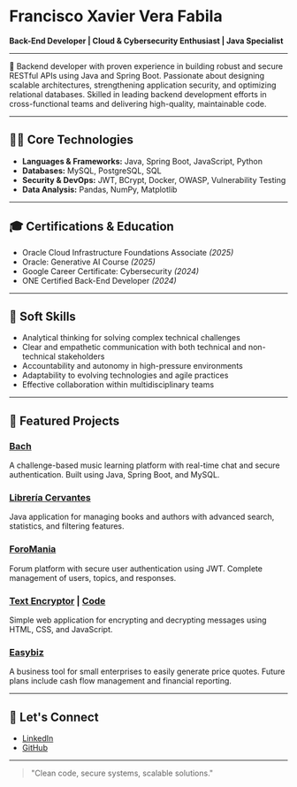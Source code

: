 # Francisco Xavier Vera Fabila

**Back-End Developer | Cloud & Cybersecurity Enthusiast | Java Specialist**

---

🎯 Backend developer with proven experience in building robust and secure RESTful APIs using Java and Spring Boot. Passionate about designing scalable architectures, strengthening application security, and optimizing relational databases. Skilled in leading backend development efforts in cross-functional teams and delivering high-quality, maintainable code.

---

## 👨‍💻 Core Technologies

- **Languages & Frameworks:** Java, Spring Boot, JavaScript, Python
- **Databases:** MySQL, PostgreSQL, SQL
- **Security & DevOps:** JWT, BCrypt, Docker, OWASP, Vulnerability Testing
- **Data Analysis:** Pandas, NumPy, Matplotlib

---

## 🎓 Certifications & Education

- Oracle Cloud Infrastructure Foundations Associate *(2025)*
- Oracle: Generative AI Course *(2025)*
- Google Career Certificate: Cybersecurity *(2024)*
- ONE Certified Back-End Developer *(2024)*

---

## 🧠 Soft Skills

- Analytical thinking for solving complex technical challenges
- Clear and empathetic communication with both technical and non-technical stakeholders
- Accountability and autonomy in high-pressure environments
- Adaptability to evolving technologies and agile practices
- Effective collaboration within multidisciplinary teams

---

## 🚀 Featured Projects

### [Bach](https://github.com/Bach-edu/Bach-BackEnd)
A challenge-based music learning platform with real-time chat and secure authentication. Built using Java, Spring Boot, and MySQL.

### [Librería Cervantes](https://github.com/Morfeo95/Cervantes)
Java application for managing books and authors with advanced search, statistics, and filtering features.

### [ForoMania](https://github.com/Morfeo95/ForoMania)
Forum platform with secure user authentication using JWT. Complete management of users, topics, and responses.

### [Text Encryptor](https://morfeo95.github.io/encriptador/) | [Code](https://github.com/Morfeo95/encriptador)
Simple web application for encrypting and decrypting messages using HTML, CSS, and JavaScript.

### [Easybiz](https://easy-biz-alpha.vercel.app/)
A business tool for small enterprises to easily generate price quotes. Future plans include cash flow management and financial reporting.

---

## 🤝 Let's Connect

- [LinkedIn](https://linkedin.com/in/francisco-x-vera-/)
- [GitHub](https://github.com/Morfeo95)

---

> "Clean code, secure systems, scalable solutions."
